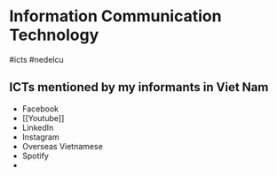 # Information Communication Technology
#icts #nedelcu

## ICTs mentioned by my informants in Viet Nam
- Facebook
- [[Youtube]]
- LinkedIn
- Instagram
- Overseas Vietnamese
- Spotify
- 
